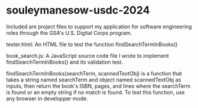# souleymanesow-usdc-2024

Included are project files to support my application for software engineering roles through the GSA's U.S. Digital Corps program.

tester.html: An HTML file to test the function findSearchTermInBooks()

book_search.js: A JavaScript source code file I wrote to implement findSearchTermInBooks() and its validation test.

findSearchTermInBooks(searchTerm, scannedTextObj) is a function that takes a string named searchTerm
and object named scannedTextObj as inputs, then return the book's ISBN, pages, and lines where the searchTerm 
is found or an empty string if no match is found.
To test this function, use any browser in developper mode.
